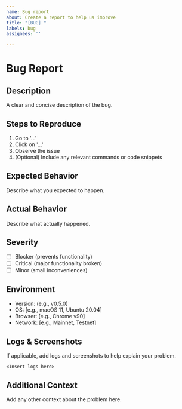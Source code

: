 ```yaml
---
name: Bug report
about: Create a report to help us improve
title: "[BUG] "
labels: bug
assignees: ''

---
```


# Bug Report

## Description
A clear and concise description of the bug.

## Steps to Reproduce
1. Go to '...'
2. Click on '...'
3. Observe the issue
4. (Optional) Include any relevant commands or code snippets

## Expected Behavior
Describe what you expected to happen.

## Actual Behavior
Describe what actually happened.

## Severity
- [ ] Blocker (prevents functionality)
- [ ] Critical (major functionality broken)
- [ ] Minor (small inconveniences)

## Environment
- Version: (e.g., v0.5.0)
- OS: [e.g., macOS 11, Ubuntu 20.04]
- Browser: [e.g., Chrome v90]
- Network: [e.g., Mainnet, Testnet]

## Logs & Screenshots
If applicable, add logs and screenshots to help explain your problem.

```
<Insert logs here>
```

## Additional Context
Add any other context about the problem here.
